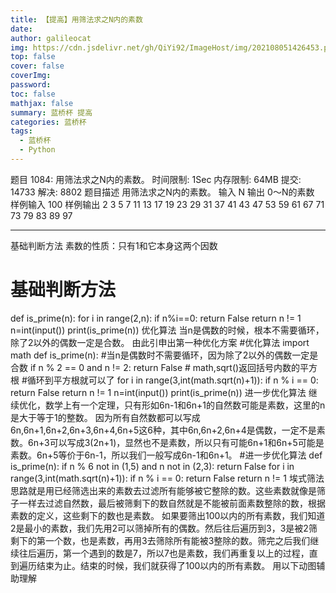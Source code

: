 ```yaml
---
title: 【提高】用筛法求之N内的素数
date: 
author: galileocat
img: https://cdn.jsdelivr.net/gh/QiYi92/ImageHost/img/202108051426453.png
top: false
cover: false
coverImg: 
password: 
toc: false
mathjax: false
summary: 蓝桥杯 提高
categories: 蓝桥杯
tags:
  - 蓝桥杯
  - Python
---
```


题目 1084: 用筛法求之N内的素数。
时间限制: 1Sec 内存限制: 64MB 提交: 14733 解决: 8802
题目描述
用筛法求之N内的素数。
输入
N
输出
0～N的素数
样例输入
100
样例输出
2
3
5
7
11
13
17
19
23
29
31
37
41
43
47
53
59
61
67
71
73
79
83
89
97

---

基础判断方法
素数的性质：只有1和它本身这两个因数
# 基础判断方法
def is_prime(n):
    for i in range(2,n):
        if n%i==0:
            return False
    return n != 1
n=int(input())
print(is_prime(n))
优化算法
当n是偶数的时候，根本不需要循环，除了2以外的偶数一定是合数。
由此引申出第一种优化方案
#优化算法
import math
def is_prime(n):
    #当n是偶数时不需要循环，因为除了2以外的偶数一定是合数
    if n % 2 == 0 and n != 2:
        return False
    # math,sqrt()返回括号内数的平方根
    #循环到平方根就可以了
    for i in range(3,int(math.sqrt(n)+1)):
        if n % i == 0:
            return False
    return n != 1
n=int(input())
print(is_prime(n))
进一步优化算法
继续优化，数学上有一个定理，只有形如6n-1和6n+1的自然数可能是素数，这里的n是大于等于1的整数。
因为所有自然数都可以写成6n,6n+1,6n+2,6n+3,6n+4,6n+5这6种，其中6n,6n+2,6n+4是偶数，一定不是素数。6n+3可以写成3(2n+1)，显然也不是素数，所以只有可能6n+1和6n+5可能是素数。6n+5等价于6n-1，所以我们一般写成6n-1和6n+1。
#进一步优化算法
def is_prime(n):
    if n % 6 not in (1,5) and n not in (2,3):
        return False
    for i in range(3,int(math.sqrt(n)+1)):
        if n % i == 0:
            return False
    return n != 1
埃式筛法
思路就是用已经筛选出来的素数去过滤所有能够被它整除的数。这些素数就像是筛子一样去过滤自然数，最后被筛剩下的数自然就是不能被前面素数整除的数，根据素数的定义，这些剩下的数也是素数。
如果要筛出100以内的所有素数，我们知道2是最小的素数，我们先用2可以筛掉所有的偶数。然后往后遍历到3，3是被2筛剩下的第一个数，也是素数，再用3去筛除所有能被3整除的数。筛完之后我们继续往后遍历，第一个遇到的数是7，所以7也是素数，我们再重复以上的过程，直到遍历结束为止。结束的时候，我们就获得了100以内的所有素数。
用以下动图辅助理解